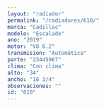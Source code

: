 ```yaml
---
layout: "radiador"
permalink: "/radiadores/610/"
marca: "Cadillac"
modelo: "Escalade"
ano: "2019"
motor: "V8 6.2"
transmision: "Automática"
parte: "23445967"
clima: "Con clima"
alto: "34"
ancho: "16 3/4"
observaciones: ""
id: "610"
---
```


